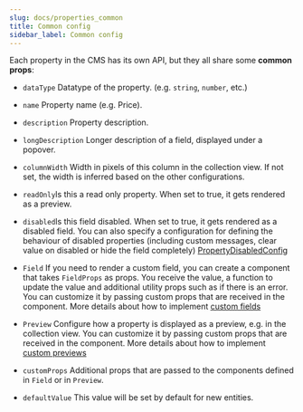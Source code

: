 ```yaml
---
slug: docs/properties_common
title: Common config
sidebar_label: Common config
---
```



Each property in the CMS has its own API, but they all share some **common props**:

* `dataType` Datatype of the property. (e.g. `string`, `number`, etc.)

* `name` Property name (e.g. Price).

* `description` Property description.

* `longDescription` Longer description of a field, displayed under a popover.

* `columnWidth` Width in pixels of this column in the collection view. If not
  set, the width is inferred based on the other configurations.

* `readOnly`Is this a read only property. When set to true, it gets rendered as a
  preview.

* `disabled`Is this field disabled. When set to true, it gets rendered as a
  disabled field. You can also specify a configuration for defining the
  behaviour of disabled properties (including custom messages, clear value on
  disabled or hide the field completely)
  [PropertyDisabledConfig](../../api/interfaces/PropertyDisabledConfig)

* `Field`
  If you need to render a custom field, you can create a component that
  takes `FieldProps` as props. You receive the value, a function to update
  the value and additional utility props such as if there is an error. You
  can customize it by passing custom props that are received in the
  component. More details about how to
  implement [custom fields](../custom_fields.mdx)

* `Preview`
  Configure how a property is displayed as a preview, e.g. in the collection
  view. You can customize it by passing custom props that are received in
  the component. More details about how to
  implement [custom previews](../custom_previews)

* `customProps`
  Additional props that are passed to the components defined in `Field` or
  in `Preview`.

* `defaultValue`
  This value will be set by default for new entities.

  


